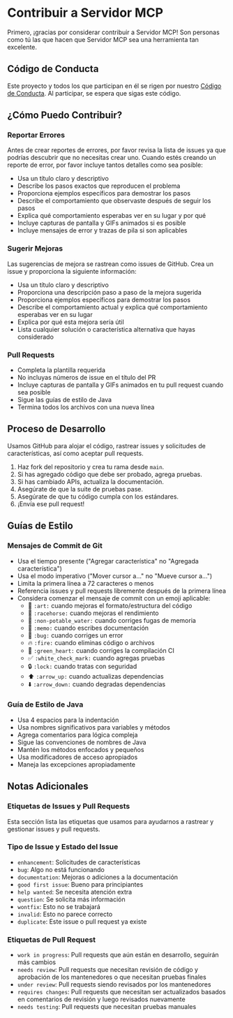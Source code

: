 # Contribuir a Servidor MCP

Primero, ¡gracias por considerar contribuir a Servidor MCP! Son personas como tú las que hacen que Servidor MCP sea una herramienta tan excelente.

## Código de Conducta

Este proyecto y todos los que participan en él se rigen por nuestro [Código de Conducta](CODE_OF_CONDUCT.es.md). Al participar, se espera que sigas este código.

## ¿Cómo Puedo Contribuir?

### Reportar Errores

Antes de crear reportes de errores, por favor revisa la lista de issues ya que podrías descubrir que no necesitas crear uno. Cuando estés creando un reporte de error, por favor incluye tantos detalles como sea posible:

* Usa un título claro y descriptivo
* Describe los pasos exactos que reproducen el problema
* Proporciona ejemplos específicos para demostrar los pasos
* Describe el comportamiento que observaste después de seguir los pasos
* Explica qué comportamiento esperabas ver en su lugar y por qué
* Incluye capturas de pantalla y GIFs animados si es posible
* Incluye mensajes de error y trazas de pila si son aplicables

### Sugerir Mejoras

Las sugerencias de mejora se rastrean como issues de GitHub. Crea un issue y proporciona la siguiente información:

* Usa un título claro y descriptivo
* Proporciona una descripción paso a paso de la mejora sugerida
* Proporciona ejemplos específicos para demostrar los pasos
* Describe el comportamiento actual y explica qué comportamiento esperabas ver en su lugar
* Explica por qué esta mejora sería útil
* Lista cualquier solución o característica alternativa que hayas considerado

### Pull Requests

* Completa la plantilla requerida
* No incluyas números de issue en el título del PR
* Incluye capturas de pantalla y GIFs animados en tu pull request cuando sea posible
* Sigue las guías de estilo de Java
* Termina todos los archivos con una nueva línea

## Proceso de Desarrollo

Usamos GitHub para alojar el código, rastrear issues y solicitudes de características, así como aceptar pull requests.

1. Haz fork del repositorio y crea tu rama desde `main`.
2. Si has agregado código que debe ser probado, agrega pruebas.
3. Si has cambiado APIs, actualiza la documentación.
4. Asegúrate de que la suite de pruebas pase.
5. Asegúrate de que tu código cumpla con los estándares.
6. ¡Envía ese pull request!

## Guías de Estilo

### Mensajes de Commit de Git

* Usa el tiempo presente ("Agregar característica" no "Agregada característica")
* Usa el modo imperativo ("Mover cursor a..." no "Mueve cursor a...")
* Limita la primera línea a 72 caracteres o menos
* Referencia issues y pull requests libremente después de la primera línea
* Considera comenzar el mensaje de commit con un emoji aplicable:
    * 🎨 `:art:` cuando mejoras el formato/estructura del código
    * 🐎 `:racehorse:` cuando mejoras el rendimiento
    * 🚱 `:non-potable_water:` cuando corriges fugas de memoria
    * 📝 `:memo:` cuando escribes documentación
    * 🐛 `:bug:` cuando corriges un error
    * 🔥 `:fire:` cuando eliminas código o archivos
    * 💚 `:green_heart:` cuando corriges la compilación CI
    * ✅ `:white_check_mark:` cuando agregas pruebas
    * 🔒 `:lock:` cuando tratas con seguridad
    * ⬆️ `:arrow_up:` cuando actualizas dependencias
    * ⬇️ `:arrow_down:` cuando degradas dependencias

### Guía de Estilo de Java

* Usa 4 espacios para la indentación
* Usa nombres significativos para variables y métodos
* Agrega comentarios para lógica compleja
* Sigue las convenciones de nombres de Java
* Mantén los métodos enfocados y pequeños
* Usa modificadores de acceso apropiados
* Maneja las excepciones apropiadamente

## Notas Adicionales

### Etiquetas de Issues y Pull Requests

Esta sección lista las etiquetas que usamos para ayudarnos a rastrear y gestionar issues y pull requests.

### Tipo de Issue y Estado del Issue

- `enhancement`: Solicitudes de características
- `bug`: Algo no está funcionando
- `documentation`: Mejoras o adiciones a la documentación
- `good first issue`: Bueno para principiantes
- `help wanted`: Se necesita atención extra
- `question`: Se solicita más información
- `wontfix`: Esto no se trabajará
- `invalid`: Esto no parece correcto
- `duplicate`: Este issue o pull request ya existe

### Etiquetas de Pull Request

- `work in progress`: Pull requests que aún están en desarrollo, seguirán más cambios
- `needs review`: Pull requests que necesitan revisión de código y aprobación de los mantenedores o que necesitan pruebas finales
- `under review`: Pull requests siendo revisados por los mantenedores
- `requires changes`: Pull requests que necesitan ser actualizados basados en comentarios de revisión y luego revisados nuevamente
- `needs testing`: Pull requests que necesitan pruebas manuales 